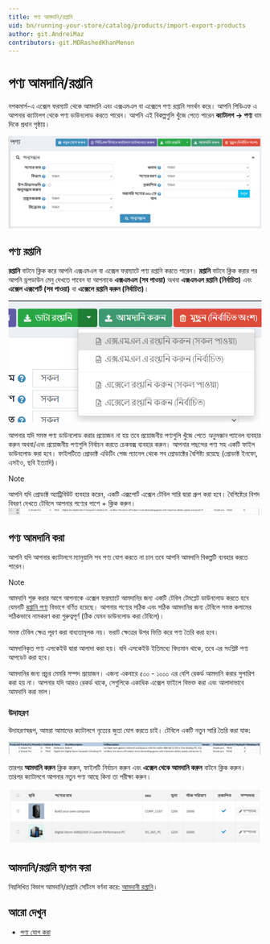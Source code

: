```yaml
---
title: পণ্য আমদানি/রপ্তানি
uid: bn/running-your-store/catalog/products/import-export-products
author: git.AndreiMaz
contributors: git.MDRashedKhanMenon
---
```


# পণ্য আমদানি/রপ্তানি

নপকমার্স-এ এক্সেল ফরম্যাট থেকে আমদানি এবং এক্সএমএল বা এক্সেলে পণ্য রপ্তানি সমর্থন করে। আপনি পিডিএফ এ আপনার ক্যাটালগ থেকে পণ্য ডাউনলোড করতে পারেন।
আপনি এই বিকল্পগুলি খুঁজে পেতে পারেন **ক্যাটালগ → পণ্য** বাম দিকে প্রধান পৃষ্ঠায়।

![পণ্য](_static/import-export-products/buttons.jpg)

## পণ্য রপ্তানি

 **রপ্তানি** বাটনে ক্লিক করে আপনি এক্সএমএল বা এক্সেল ফরম্যাটে পণ্য রপ্তানি করতে পারেন। **রপ্তানি** বাটনে ক্লিক করার পর আপনি ড্রপডাউন মেনু দেখতে পাবেন যা আপনাকে **এক্সএমএল (সব পাওয়া)** অথবা **এক্সএমএল রপ্তানি (নির্বাচিত)** এবং **এক্সেল এক্সপোর্ট (সব পাওয়া)** বা **এক্সেলে রপ্তানি করুন (নির্বাচিত)**।
 
![পণ্য রপ্তানি](_static/import-export-products/exporting_product.png)

 আপনার যদি সমস্ত পণ্য ডাউনলোড করার প্রয়োজন না হয় তবে প্রয়োজনীয় পণ্যগুলি খুঁজে পেতে *অনুসন্ধান* প্যানেল ব্যবহার করুন অথবা/এবং প্রয়োজনীয় পণ্যগুলি নির্বাচন করতে চেকবক্স ব্যবহার করুন। আপনার পছন্দের পণ্য সহ একটি ফাইল ডাউনলোড করা হবে। ফাইলটিতে প্রোডাক্ট এডিটিং পেজ প্যানেল থেকে সব প্রোডাক্টের বৈশিষ্ট্য রয়েছে (প্রোডাক্ট ইনফো, এসইও, ছবি ইত্যাদি)।

> [!NOTE]
>
> আপনি যদি প্রোডাক্ট অ্যাট্রিবিউট ব্যবহার করেন, একটি এক্সপোর্ট এক্সেল টেবিল সারি দ্বারা গ্রুপ করা হবে। বৈশিষ্ট্যের বিশদ বিবরণ দেখতে টেবিলে আপনার পণ্যের পাশে + ক্লিক করুন।
> ![সহজ পণ্য](_static/import-export-products/simple_product.png)

## পণ্য আমদানি করা

আপনি যদি আপনার ক্যাটালগে ম্যানুয়ালি সব পণ্য যোগ করতে না চান তবে আপনি আমদানি বিকল্পটি ব্যবহার করতে পারেন।

> [!NOTE]
> 
> আমদানি শুরু করার আগে আপনাকে এক্সেল ফরম্যাটে আমদানির জন্য একটি টেবিল টেমপ্লেট ডাউনলোড করতে হবে যেমনটি [রপ্তানি পণ্য](#পণ্য-রপ্তানি) বিভাগে বর্ণিত হয়েছে। আপনার পণ্যের সঠিক এবং সঠিক আমদানির জন্য টেবিলে সমস্ত কলামের সঠিকভাবে নামকরণ করা গুরুত্বপূর্ণ (ঠিক যেমন ডাউনলোড করা টেবিলে)।

সমস্ত টেবিল ক্ষেত্র পূরণ করা বাধ্যতামূলক নয়। ভরাট ক্ষেত্রের উপর ভিত্তি করে পণ্য তৈরি করা হবে।

আমদানিকৃত পণ্য এসকেইউ দ্বারা আলাদা করা হয়। যদি এসকেইউ ইতিমধ্যে বিদ্যমান থাকে, তবে এর সংশ্লিষ্ট পণ্য আপডেট করা হবে।

আমদানির জন্য প্রচুর মেমরি সম্পদ প্রয়োজন। এজন্য একবারে ৫০০ - ১০০০ এর বেশি রেকর্ড আমদানি করার সুপারিশ করা হয় না। আপনার যদি আরও রেকর্ড থাকে, সেগুলিকে একাধিক এক্সেল ফাইলে বিভক্ত করা এবং আলাদাভাবে আমদানি করা ভাল।

### উদাহরণ

উদাহরণস্বরূপ, আমরা আমাদের ক্যাটালগে নৃত্যের জুতা যোগ করতে চাই। টেবিলে একটি নতুন সারি তৈরি করা যাক:

![পণ্য টেবিল](_static/import-export-products/product_table.png)

তারপর **আমদানি করুন** ক্লিক করুন, ফাইলটি নির্বাচন করুন এবং **এক্সেল থেকে আমদানি করুন** বাটনে ক্লিক করুন। তারপর ক্যাটালগে আপনার নতুন পণ্য আছে কিনা তা পরীক্ষা করুন।

![পণ্যের ক্যাটালগ](_static/import-export-products/product_catalog.png)

## আমদানি/রপ্তানি স্থাপন করা

নিম্নলিখিত বিভাগ আমদানি/রপ্তানি সেটিংস বর্ণনা করে: [আমদানী রপ্তানি](xref:bn/running-your-store/catalog/catalog-settings#exportimport)।

## আরো দেখুন

* [পণ্য যোগ করা](xref:bn/running-your-store/catalog/products/add-products)
